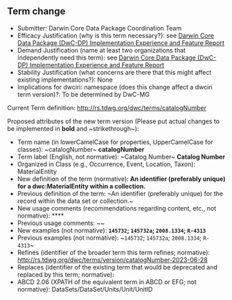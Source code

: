 ## Term change

* Submitter: Darwin Core Data Package Coordination Team
* Efficacy Justification (why is this term necessary?): see [Darwin Core Data Package (DwC-DP) Implementation Experience and Feature Report](https://gbif.github.io/dwc-dp/docs/dwc_dp_implementation_feature_reports.pdf)
* Demand Justification (name at least two organizations that independently need this term): see [Darwin Core Data Package (DwC-DP) Implementation Experience and Feature Report](https://gbif.github.io/dwc-dp/docs/dwc_dp_implementation_feature_reports.pdf)
* Stability Justification (what concerns are there that this might affect existing implementations?): None
* Implications for dwciri: namespace (does this change affect a dwciri term version)?: To be determined by DwC-MG

Current Term definition: http://rs.tdwg.org/dwc/terms/catalogNumber

Proposed attributes of the new term version (Please put actual changes to be implemented in **bold** and ~strikethrough~):

* Term name (in lowerCamelCase for properties, UpperCamelCase for classes): ~catalogNumber~ **catalogNumber**
* Term label (English, not normative): ~Catalog Number~ **Catalog Number**
* Organized in Class (e.g., Occurrence, Event, Location, Taxon): MaterialEntity
* New definition of the term (normative): **An identifier (preferably unique) for a dwc:MaterialEntity within a collection.**
* Previous definition of the term: ~An identifier (preferably unique) for the record within the data set or collection.~
* New usage comments (recommendations regarding content, etc., not normative): **** 
* Previous usage comments: ~~
* New examples (not normative): **`145732`; `145732a`; `2008.1334`; `R-4313`**
* Previous examples (not normative): ~`145732`; `145732a`; `2008.1334`; `R-4313`~
* Refines (identifier of the broader term this term refines; normative): http://rs.tdwg.org/dwc/terms/version/catalogNumber-2023-06-28
* Replaces (identifier of the existing term that would be deprecated and replaced by this term; normative): 
* ABCD 2.06 (XPATH of the equivalent term in ABCD or EFG; not normative): DataSets/DataSet/Units/Unit/UnitID
